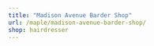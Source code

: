 ```yaml
---
title: "Madison Avenue Barder Shop"
url: /maple/madison-avenue-barder-shop/
shop: hairdresser
---
```

